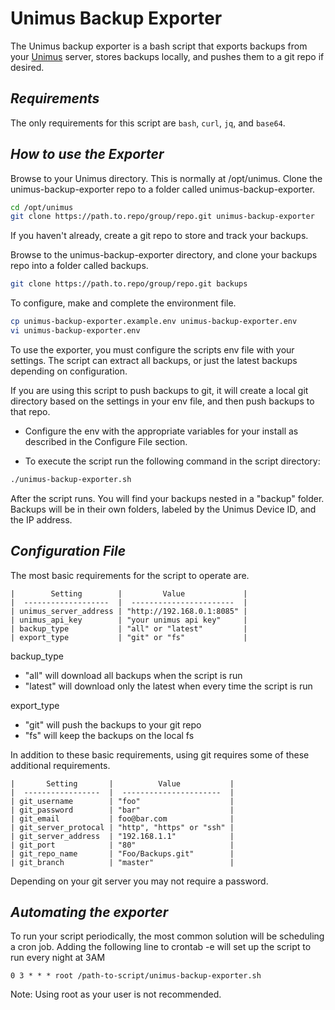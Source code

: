 # Unimus Backup Exporter 

The Unimus backup exporter is a bash script that exports backups from your [Unimus](https://unimus.net) server, stores backups locally, and pushes them to a git repo if desired.

## _Requirements_

The only requirements for this script are `bash`, `curl`, `jq`, and `base64`.

## _How to use the Exporter_ 

Browse to your Unimus directory. This is normally at /opt/unimus. Clone the unimus-backup-exporter repo to a folder called unimus-backup-exporter.

``` bash
cd /opt/unimus
git clone https://path.to.repo/group/repo.git unimus-backup-exporter
```

If you haven't already, create a git repo to store and track your backups.

Browse to the unimus-backup-exporter directory, and clone your backups repo into a folder called backups.

``` bash
git clone https://path.to.repo/group/repo.git backups
```

To configure, make and complete the environment file.

``` bash
cp unimus-backup-exporter.example.env unimus-backup-exporter.env
vi unimus-backup-exporter.env
```

To use the exporter, you must configure the scripts env file with your settings. The script can extract all backups, or just the latest backups depending on configuration. 

If you are using this script to push backups to git, it will create a local git directory based on the settings in your env file, and then push backups to that repo.

* Configure the env with the appropriate variables for your install as described in the Configure File section.

* To execute the script run the following command in the script directory:

``` bash
./unimus-backup-exporter.sh
``` 

After the script runs. You will find your backups nested in a "backup" folder. Backups will be in their own folders, labeled by the Unimus Device ID, and the IP address.

## _Configuration File_

The most basic requirements for the script to operate are.

``` text
|        Setting        |         Value             |
|  -------------------  |  -----------------------  |
| unimus_server_address | "http://192.168.0.1:8085" |
| unimus_api_key        | "your unimus api key"     |
| backup_type           | "all" or "latest"         |
| export_type           | "git" or "fs"             |
``` 

backup_type
 - "all" will download all backups when the script is run
 - "latest" will download only the latest when every time the script is run 
 
export_type
 - "git" will push the backups to your git repo
 - "fs" will keep the backups on the local fs
 
In addition to these basic requirements, using git requires some of these additional requirements.

``` text
|       Setting       |          Value           |
|  -----------------  |  ----------------------  |
| git_username        | "foo"                    |
| git_password        | "bar"                    |
| git_email           | foo@bar.com              |
| git_server_protocal | "http", "https" or "ssh" |
| git_server_address  | "192.168.1.1"            |
| git_port            | "80"                     |
| git_repo_name       | "Foo/Backups.git"        |
| git_branch          | "master"                 |
 ```
 Depending on your git server you may not require a password.
 
 ## _Automating the exporter_
 
 To run your script periodically, the most common solution will be scheduling a cron job. Adding the following line to crontab -e will set up the script to run every night at 3AM
  
``` 
0 3 * * * root /path-to-script/unimus-backup-exporter.sh
```
Note: Using root as your user is not recommended.
